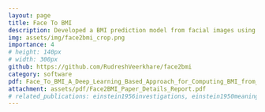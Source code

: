 ```yaml
---
layout: page
title: Face To BMI
description: Developed a BMI prediction model from facial images using transfer learning on deep convolution networks, implementing discriminative learning to train the last few layers with varying learning rates for further model fine-tuning
img: assets/img/face2bmi_crop.png
importance: 4
# height: 140px
# width: 300px
github: https://github.com/RudreshVeerkhare/face2bmi
category: software
pdf: Face_To_BMI_A_Deep_Learning_Based_Approach_for_Computing_BMI_from_Face.pdf
attachment: assets/pdf/Face2BMI_Paper_Details_Report.pdf
# related_publications: einstein1956investigations, einstein1950meaning
---
```

